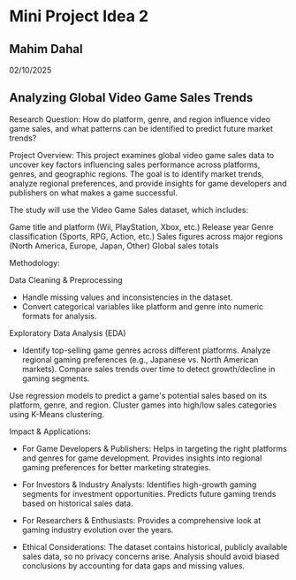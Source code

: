 # Mini Project Idea 2
## Mahim Dahal
02/10/2025

## Analyzing Global Video Game Sales Trends
Research Question:
How do platform, genre, and region influence video game sales, and what patterns can be identified to predict future market trends?

Project Overview:
This project examines global video game sales data to uncover key factors influencing sales performance across platforms, genres, and geographic regions. The goal is to identify market trends, analyze regional preferences, and provide insights for game developers and publishers on what makes a game successful.

The study will use the Video Game Sales dataset, which includes:

Game title and platform (Wii, PlayStation, Xbox, etc.)
Release year
Genre classification (Sports, RPG, Action, etc.)
Sales figures across major regions (North America, Europe, Japan, Other)
Global sales totals

Methodology:

Data Cleaning & Preprocessing

- Handle missing values and inconsistencies in the dataset.
- Convert categorical variables like platform and genre into numeric formats for analysis.

Exploratory Data Analysis (EDA)
- Identify top-selling game genres across different platforms.
Analyze regional gaming preferences (e.g., Japanese vs. North American markets).
Compare sales trends over time to detect growth/decline in gaming segments.


Use regression models to predict a game's potential sales based on its platform, genre, and region.
Cluster games into high/low sales categories using K-Means clustering.

Impact & Applications:
- For Game Developers & Publishers:
Helps in targeting the right platforms and genres for game development.
Provides insights into regional gaming preferences for better marketing strategies.

- For Investors & Industry Analysts:
Identifies high-growth gaming segments for investment opportunities.
Predicts future gaming trends based on historical sales data.
- For Researchers & Enthusiasts:
Provides a comprehensive look at gaming industry evolution over the years.

- Ethical Considerations:
The dataset contains historical, publicly available sales data, so no privacy concerns arise.
Analysis should avoid biased conclusions by accounting for data gaps and missing values.
